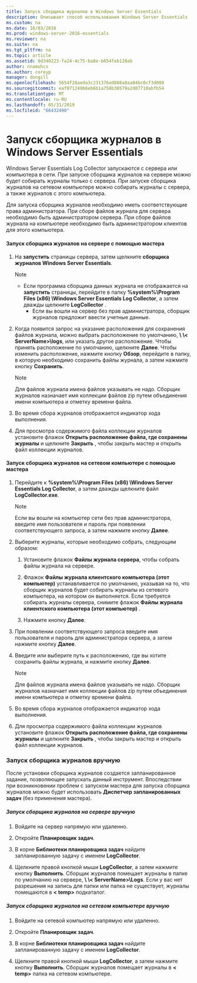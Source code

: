 ```yaml
---
title: Запуск сборщика журналов в Windows Server Essentials
description: Описывает способ использования Windows Server Essentials
ms.custom: na
ms.date: 10/03/2016
ms.prod: windows-server-2016-essentials
ms.reviewer: na
ms.suite: na
ms.tgt_pltfrm: na
ms.topic: article
ms.assetid: 0d340223-fa24-4c75-ba8e-b654feb120ab
author: nnamuhcs
ms.author: coreyp
manager: dongill
ms.openlocfilehash: 5654f28aeda3c231376ed888a8aa04bc0cf3d000
ms.sourcegitcommit: eaf071249b6eb6b1a758b38579a2d87710abfb54
ms.translationtype: MT
ms.contentlocale: ru-RU
ms.lasthandoff: 05/31/2019
ms.locfileid: "66432490"
---
```

# <a name="run-the-windows-server-essentials-log-collector"></a>Запуск сборщика журналов в Windows Server Essentials
Windows Server Essentials Log Collector запускаются с сервера или компьютера в сети. При запуске сборщика журналов на сервере можно будет собирать журналы только с сервера. При запуске сборщика журналов на сетевом компьютере можно собирать журналы с сервера, а также журналов с этого компьютера.  
  
 Для запуска сборщика журналов необходимо иметь соответствующие права администратора. При сборе файлов журнала для сервера необходимо быть администратором сервера. При сборе файлов журнала на компьютере необходимо быть администратором клиентов для этого компьютера.  
  
#### <a name="to-run-the-log-collector-on-the-server-by-using-the-wizard"></a>Запуск сборщика журналов на сервере с помощью мастера  
  
1. На **запустить** страницы сервера, затем щелкните **сборщика журналов Windows Server Essentials**.  
  
   > [!NOTE]
   > - Если программа сборщика данных журнала не отображается на **запустить** страницы, перейдите в папку **%system%\Program Files (x86) \Windows Server Essentials Log Collector**, а затем дважды щелкните **LogCollector** .  
   >   -   Если вы вошли на сервер без прав администратора, сборщик журналов предложит ввести учетные данные.  
  
2. Когда появится запрос на указание расположения для сохранения файлов журнала, можно выбрать расположение по умолчанию,  **\\ \\< ServerName\>\logs**, или указать другое расположение. Чтобы принять расположение по умолчанию, щелкните **Далее**. Чтобы изменить расположение, нажмите кнопку **Обзор**, перейдите в папку, в которую необходимо сохранить файлы журнала, а затем нажмите кнопку **Сохранить**.  
  
   > [!NOTE]
   >  Для файлов журнала имена файлов указывать не надо. Сборщик журналов назначает имя коллекции файлов zip путем объединения имени компьютера и отметку времени файла.  
  
3. Во время сбора журналов отображается индикатор хода выполнения.  
  
4. Для просмотра содержимого файла коллекции журналов установите флажок **Открыть расположение файла, где сохранены журналы** и щелкните **Закрыть** , чтобы закрыть мастер и открыть файл коллекции журналов.  
  
#### <a name="to-run-the-log-collector-on-a-network-computer-by-using-the-wizard"></a>Запуск сборщика журналов на сетевом компьютере с помощью мастера  
  
1.  Перейдите к **%system%\Program Files (x86) \Windows Server Essentials Log Collector**, а затем дважды щелкните файл **LogCollector.exe**.  
  
    > [!NOTE]
    >  Если вы вошли на компьютер сети без прав администратора, введите имя пользователя и пароль при появлении соответствующего запроса, а затем нажмите кнопку **Далее**.  
  
2.  Выберите журналы, которые необходимо собрать, следующим образом:  
  
    1.  Установите флажок **Файлы журнала сервера**, чтобы собрать файлы журнала на сервере.  
  
    2.  Флажок **Файлы журнала клиентского компьютера (этот компьютер)** устанавливается по умолчанию, указывая на то, что сборщик журналов будет собирать журналы из сетевого компьютера, на котором он выполняется. Если требуется собирать журналы сервера, снимите флажок **Файлы журнала клиентского компьютера (этот компьютер)** .  
  
    3.  Нажмите кнопку **Далее**.  
  
3.  При появлении соответствующего запроса введите имя пользователя и пароль для администратора сервера, а затем нажмите кнопку **Далее**.  
  
4.  Введите или выберите путь к расположению, где вы хотите сохранить файлы журнала, и нажмите кнопку **Далее**.  
  
    > [!NOTE]
    >  Для файлов журнала имена файлов указывать не надо. Сборщик журналов назначает имя коллекции файлов zip путем объединения имени компьютера и отметку времени файла.  
  
5.  Во время сбора журналов отображается индикатор хода выполнения.  
  
6.  Для просмотра содержимого файла коллекции журналов установите флажок **Открыть расположение файла, где сохранены журналы** и щелкните **Закрыть** , чтобы закрыть мастер и открыть файл коллекции журналов.  
  
### <a name="running-the-log-collector-manually"></a>Запуск сборщика журналов вручную  
 После установки сборщика журналов создается запланированное задание, позволяющее запускать данный инструмент. Впоследствии при возникновении проблем с запуском мастера для запуска сборщика журналов можно будет использовать **Диспетчер запланированных задач** (без применения мастера).  
  
##### <a name="to-manually-run-the-log-collector-on-the-server"></a>Запуск сборщика журналов на сервере вручную  
  
1.  Войдите на сервер напрямую или удаленно.  
  
2.  Откройте **Планировщик задач**.  
  
3.  В корне **Библиотеки планировщика задач** найдите запланированную задачу с именем **LogCollector**.  
  
4.  Щелкните правой кнопкой мыши **LogCollector**, а затем нажмите кнопку **Выполнить**. Сборщик журналов помещает журналы в папке по умолчанию на сервере,  **\\ \\< ServerName\>\Logs**. Если у вас нет разрешения на запись для папки или папка не существует, журналы помещаются в **< temp\>**  подкаталог.  
  
##### <a name="to-manually-run-the-log-collector-on-a-network-computer"></a>Запуск сборщика журналов на сетевом компьютере вручную  
  
1.  Войдите на сетевой компьютер напрямую или удаленно.  
  
2.  Откройте **Планировщик задач**.  
  
3.  В корне **Библиотеки планировщика задач** найдите запланированную задачу с именем **LogCollector**.  
  
4.  Щелкните правой кнопкой мыши **LogCollector**, а затем нажмите кнопку **Выполнить**. Сборщик журналов помещает журналы в **< temp\>**  папка на сетевом компьютере.
